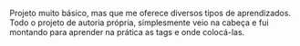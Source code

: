 Projeto muito básico, mas que me oferece diversos tipos de aprendizados.
Todo o projeto de autoria própria, simplesmente veio na cabeça e fui montando para aprender na prática as tags e onde colocá-las.
